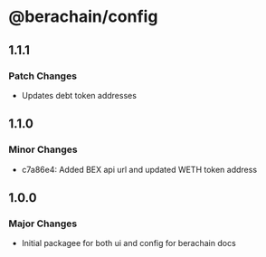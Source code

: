 # @berachain/config

## 1.1.1

### Patch Changes

- Updates debt token addresses

## 1.1.0

### Minor Changes

- c7a86e4: Added BEX api url and updated WETH token address

## 1.0.0

### Major Changes

- Initial packagee for both ui and config for berachain docs
